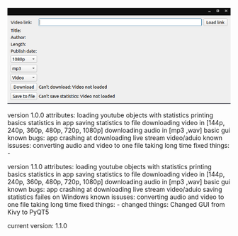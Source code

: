 ![](/IMG/Program.png)

version 1.0.0
attributes:
    loading youtube objects with statistics
    printing basics statistics in app
    saving statistics to file
    downloading video in [144p, 240p, 360p, 480p, 720p, 1080p]
    downloading audio in [mp3 ,wav]
    basic gui
known bugs:
    app crashing at downloading live stream video/aduio
known issuses:
    converting audio and video to one file taking long time
fixed things:
    -

version 1.1.0
attributes:
    loading youtube objects with statistics
    printing basics statistics in app
    saving statistics to file
    downloading video in [144p, 240p, 360p, 480p, 720p, 1080p]
    downloading audio in [mp3 ,wav]
    basic gui
known bugs:
    app crashing at downloading live stream video/aduio
    saving statistics failes on Windows
known issuses:
    converting audio and video to one file taking long time
fixed things:
    -
changed things:
    Changed GUI from Kivy to PyQT5

current version: 1.1.0